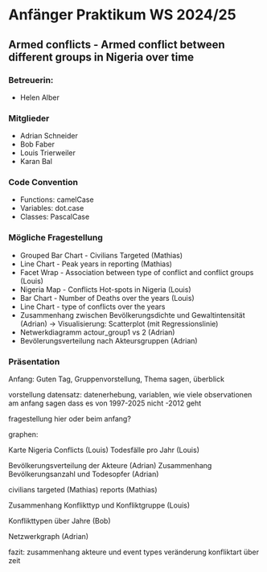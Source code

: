 # Anfänger Praktikum WS 2024/25

## Armed conflicts - Armed conflict between different groups in Nigeria over time

### Betreuerin:

-   Helen Alber

### Mitglieder

-   Adrian Schneider
-   Bob Faber
-   Louis Trierweiler
-   Karan Bal

### Code Convention

-   Functions: camelCase
-   Variables: dot.case
-   Classes: PascalCase

### Mögliche Fragestellung

-   Grouped Bar Chart - Civilians Targeted (Mathias)
-   Line Chart - Peak years in reporting (Mathias)
-   Facet Wrap - Association between type of conflict and conflict groups (Louis)
-   Nigeria Map - Conflicts Hot-spots in Nigeria (Louis)
-   Bar Chart - Number of Deaths over the years (Louis)
-   Line Chart - type of conflicts over the years
-   Zusammenhang zwischen Bevölkerungsdichte und Gewaltintensität (Adrian) → Visualisierung: Scatterplot (mit Regressionslinie)
-   Netwerkdiagramm actour_group1 vs 2 (Adrian)
-   Bevölerungsverteilung nach Akteursgruppen (Adrian)

### Präsentation

Anfang:
Guten Tag, Gruppenvorstellung, Thema sagen, überblick

vorstellung datensatz:
datenerhebung, variablen, wie viele observationen am anfang
sagen dass es von 1997-2025 nicht -2012 geht

fragestellung hier oder beim anfang?

graphen:

Karte Nigeria Conflicts (Louis)
Todesfälle pro Jahr (Louis)

Bevölkerungsverteilung der Akteure (Adrian)
Zusammenhang Bevölkerungsanzahl und Todesopfer (Adrian)

civilians targeted (Mathias)
reports (Mathias)

Zusammenhang Konflikttyp und Konfliktgruppe (Louis)

Konflikttypen über Jahre (Bob)

Netzwerkgraph (Adrian)



fazit:
zusammenhang akteure und event types
veränderung konfliktart über zeit



